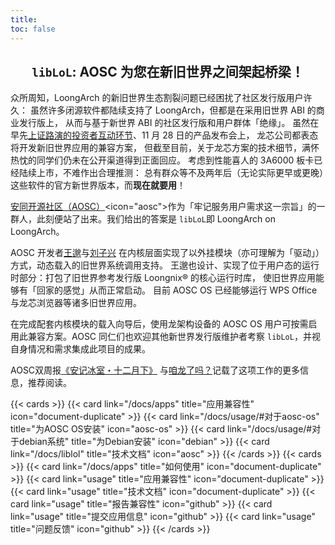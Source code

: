 ```yaml
---
title: 
toc: false
---
```


## <center>`libLoL`: AOSC 为您在新旧世界之间架起桥梁！

众所周知，LoongArch 的新旧世界生态割裂问题已经困扰了社区发行版用户许久：
虽然许多闭源软件都陆续支持了 LoongArch，但都是在采用旧世界 ABI 的商业发行版上，
从而与基于新世界 ABI 的社区发行版和用户群体「绝缘」。
虽然在早先[上证路演的投资者互动环节][sse-roadshow]、11 月 28 日的产品发布会上，
龙芯公司都表态将开发新旧世界应用的兼容方案，
但截至目前，关于龙芯方案的技术细节，满怀热忱的同学们仍未在公开渠道得到正面回应。
考虑到性能喜人的 3A6000 板卡已经陆续上市，不难作出合理推测：
总有群众等不及两年后（无论实际更早或更晚）这些软件的官方新世界版本，而**现在就要用**！

[sse-roadshow]: https://roadshow.sseinfo.com/roadshowIndex.do?id=16536#cd-placeholder-hdjl

[安同开源社区（AOSC）](https://aosc.io/)<icon="aosc">作为「牢记服务用户需求这一宗旨」的一群人，此刻便站了出来。我们给出的答案是
`libLoL`即 LoongArch on LoongArch。

AOSC 开发者[王邈][shankerwangmiao]与[刘子兴][liushuyu]
在内核层面实现了以外挂模块（亦可理解为「驱动」）方式，动态载入的旧世界系统调用支持。
王邈也设计、实现了位于用户态的运行时部分：打包了旧世界参考发行版 Loongnix&reg; 的核心运行时库，
使旧世界应用能够有「回家的感觉」从而正常启动。
目前 AOSC OS 已经能够运行 WPS Office 与龙芯浏览器等诸多旧世界应用。

[shankerwangmiao]: https://github.com/shankerwangmiao

[liushuyu]: https://github.com/liushuyu

在完成配套内核模块的载入向导后，使用龙架构设备的 AOSC OS 用户可按需启用此兼容方案。AOSC
同仁们也欢迎其他新世界发行版维护者考察 `libLoL`，并视自身情况和需求集成此项目的成果。

AOSC双周报[《安记冰室・十二月下》](https://github.com/AOSC-Dev/newsroom/blob/2c5443a792291702438cbf6059d8d4039ca5dc85/coffee-break/20231223/zh_CN.md#%E5%B1%95%E6%9C%9B-liblol%E9%BE%99%E6%9E%B6%E6%9E%84%E6%97%A7%E4%B8%96%E7%95%8C%E5%BA%94%E7%94%A8%E7%A8%8B%E5%BA%8F%E5%85%BC%E5%AE%B9%E8%BF%90%E8%A1%8C%E6%97%B6)
与[咱龙了吗？](https://areweloongyet.com/docs/world-compat-details/liblol)记载了这项工作的更多信息，推荐阅读。

{{< cards >}} 
{{< card link="/docs/apps" title="应用兼容性" icon="document-duplicate" >}}
{{< card link="/docs/usage/#对于aosc-os" title="为AOSC OS安装" icon="aosc-os" >}} 
{{< card link="/docs/usage/#对于debian系统" title="为Debian安装" icon="debian" >}} 
{{< card link="/docs/liblol" title="技术文档" icon="aosc" >}} 
{{< /cards >}}
{{< cards >}} 
{{< card link="/docs/apps" title="如何使用" icon="document-duplicate" >}}
{{< card link="usage" title="应用兼容性" icon="document-duplicate" >}} 
{{< card link="usage" title="技术文档" icon="document-duplicate" >}} 
{{< card link="usage" title="报告兼容性" icon="github" >}} 
{{< card link="usage" title="提交应用信息" icon="github" >}} 
{{< card link="usage" title="问题反馈" icon="github" >}} 
{{< /cards >}}


